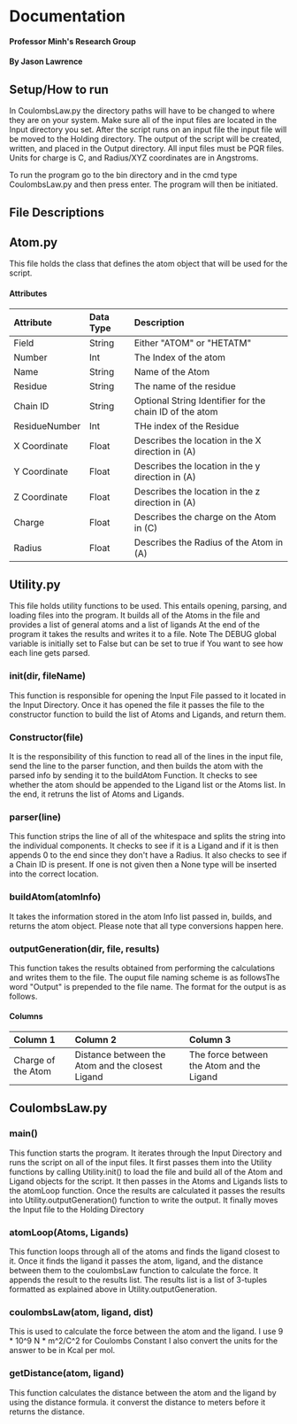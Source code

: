 # Documentation
#### Professor Minh's Research Group
#### By Jason Lawrence

## Setup/How to run
In CoulombsLaw.py the directory paths will have to be changed to where they are on your system. Make sure all
of the input files are located in the Input directory you set. After the script runs on an input file the 
input file will be moved to the Holding directory. The output of the script will be created, written, and placed in the
Output directory. All input files must be PQR files. Units for charge is C, and Radius/XYZ coordinates are in Angstroms.

To run the program go to the bin directory and in the cmd type CoulombsLaw.py and then press enter. The program will then be initiated.

## File Descriptions

## Atom.py

This file holds the class that defines the atom object that will be used for the script.

#### Attributes
|Attribute|Data Type|Description|
|:--------|:--------|:----------|
|Field        |String   |Either "ATOM" or "HETATM" |
|Number       |Int      |The Index of the atom     |
|Name         |String   |Name of the Atom          |
|Residue      |String   |The name of the residue   |
|Chain ID     |String   |Optional String Identifier for the chain ID of the atom|
|ResidueNumber|Int      |THe index of the Residue  |
|X Coordinate |Float    |Describes the location in the X direction in (A)|
|Y Coordinate |Float    |Describes the location in the y direction in (A)|
|Z Coordinate |Float    |Describes the location in the z direction in (A)|
|Charge       |Float    |Describes the charge on the Atom in (C)|
|Radius       |Float    |Describes the Radius of the Atom in (A)|

## Utility.py

This file holds utility functions to be used. This entails opening, parsing, and loading files into the program.
It builds all of the Atoms in the file and provides a list of general atoms and a list of ligands
At the end of the program it takes the results and writes it to a file. Note The DEBUG global variable is initially set to False but can be set to true if You want to see how each line gets parsed.

### init(dir, fileName)
This function is responsible for opening the Input File passed to it located in the Input Directory. 
Once it has opened the file it passes the file to the constructor function to build the list of Atoms and Ligands, 
and return them.

### Constructor(file)
It is the responsibility of this function to read all of the lines in the input file, send the line to the parser function, and then builds the atom with the parsed info by sending it to the buildAtom Function. 
It checks to see whether the atom should be appended to the Ligand list or the Atoms list. 
In the end, it retruns the list of Atoms and Ligands.

### parser(line)
This function strips the line of all of the whitespace and splits the string into the individual components.
It checks to see if it is a Ligand and if it is then appends 0 to the end since they don't have a Radius.
It also checks to see if a Chain ID is present. If one is not given then a None type will be inserted into the correct location.  

### buildAtom(atomInfo)
It takes the information stored in the atom Info list passed in, builds, and returns the atom object.
Please note that all type conversions happen here.

### outputGeneration(dir, file, results)
This function takes the results obtained from performing the calculations and writes them to the file. The ouput file naming scheme is as followsThe word "Output" is prepended to the file name.
The format for the output is as follows.

#### Columns
|Column 1 |Column 2 |Column 3   |
|:--------|:--------|:----------|
|Charge of the Atom|Distance between the Atom and the closest Ligand|The force between the Atom and the Ligand|

## CoulombsLaw.py

### main()
This function starts the program. It iterates through the Input Directory and runs the script on all of the input files. It first passes them into the Utility functions by calling Utility.init() to load the file and build all of the Atom and Ligand objects for the script. It then passes in the Atoms and Ligands lists to the atomLoop function.
Once the results are calculated it passes the results into Utility.outputGeneration() function to write the output.
It finally moves the Input file to the Holding Directory

### atomLoop(Atoms, Ligands)
This function loops through all of the atoms and finds the ligand closest to it. Once it finds the ligand it passes the atom, ligand, and the distance between them to the coulombsLaw function to calculate the force. It appends the result to the results list. The results list is a list of 3-tuples formatted as explained above in Utility.outputGeneration.

### coulombsLaw(atom, ligand, dist)
This is used to calculate the force between the atom and the ligand. I use 9 * 10^9 N * m^2/C^2 for Coulombs Constant
I also convert the units for the answer to be in Kcal per mol. 

### getDistance(atom, ligand)
This function calculates the distance between the atom and the ligand by using the distance formula. it converst the distance to meters before it returns the distance.
